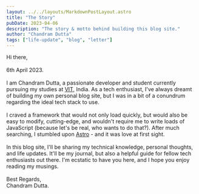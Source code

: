 ```yaml
---
layout: ../../layouts/MarkdownPostLayout.astro
title: "The Story"
pubDate: 2023-04-06
description: "The story & motto behind building this blog site."
author: "Chandram Dutta"
tags: ["life-update", "blog", "letter"]
---
```


Hi there,
<br />
<br />
6th April 2023.
<br />
<br />
I am Chandram Dutta, a passionate developer and student currently pursuing
my studies at <a href="https://vit.ac.in/">VIT</a>, India. As a tech
enthusiast, I've always dreamt of building my own personal blog site, but
I was in a bit of a conundrum regarding the ideal tech stack to use.
<br />
<br />
I craved a framework that would not only load quickly, but would also be easy
to modify, cutting-edge, and wouldn't require me to write loads of JavaScript
(because let's be real, who wants to do that?). After much searching, I stumbled
upon <a href="https://astro.build/">Astro</a> - and it was love at first sight.
<br />
<br />
In this blog site, I'll be sharing my technical knowledge, personal thoughts,
and life updates. It'll be my journal, but also a helpful guide for fellow
tech enthusiasts out there. I'm ecstatic to have you here, and I hope you enjoy
reading my musings.
<br />
<br />
Best Regards,
<br />
Chandram Dutta.
